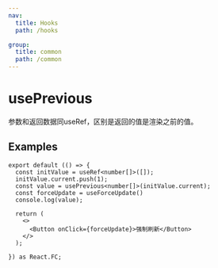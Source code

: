 ```yaml
---
nav:
  title: Hooks
  path: /hooks

group:
  title: common
  path: /common
---
```


<!-- TODO: 待补充 -->

# usePrevious
参数和返回数据同useRef，区别是返回的值是渲染之前的值。
## Examples

```tsx
export default (() => {
  const initValue = useRef<number[]>([]);
  initValue.current.push(1);
  const value = usePrevious<number[]>(initValue.current);
  const forceUpdate = useForceUpdate()
  console.log(value);

  return (
    <>
      <Button onClick={forceUpdate}>强制刷新</Button>
    </>
  );

}) as React.FC;
```
